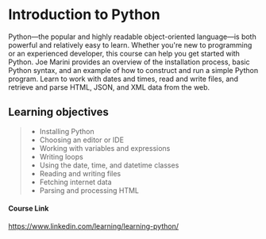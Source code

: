 # Introduction to Python 

Python—the popular and highly readable object-oriented language—is both powerful and relatively easy to learn. Whether you're new to programming or an experienced developer, this course can help you get started with Python. Joe Marini provides an overview of the installation process, basic Python syntax, and an example of how to construct and run a simple Python program. Learn to work with dates and times, read and write files, and retrieve and parse HTML, JSON, and XML data from the web.
## Learning objectives
> - Installing Python
> - Choosing an editor or IDE
> - Working with variables and expressions
> - Writing loops
> - Using the date, time, and datetime classes
> - Reading and writing files
> - Fetching internet data
> - Parsing and processing HTML


#### Course Link
https://www.linkedin.com/learning/learning-python/
